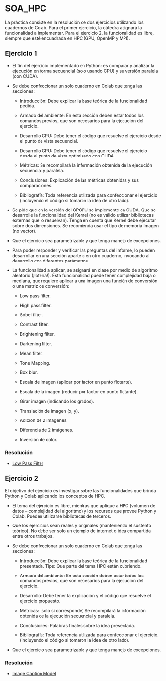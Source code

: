 # SOA_HPC

La práctica consiste en la resolución de dos ejercicios utilizando los cuadernos de Colab. Para el
primer ejercicio, la cátedra asignará la funcionalidad a implementar. Para el ejercicio 2, la
funcionalidad es libre, siempre que esté encuadrada en HPC (GPU, OpenMP y MPI).

## Ejercicio 1

* El fin del ejercicio implementado en Python: es comparar y analizar la ejecución en forma
secuencial (solo usando CPU) y su versión paralela (con CUDA).

* Se debe confeccionar un solo cuaderno en Colab que tenga las secciones:
  
  - Introducción: Debe explicar la base teórica de la funcionalidad pedida.
  
  - Armado del ambiente: En esta sección deben estar todos los comandos
  previos, que son necesarios para la ejecución del ejercicio.
  
  - Desarrollo CPU: Debe tener el código que resuelve el ejercicio desde el punto
  de vista secuencial.
  
  - Desarrollo GPU: Debe tener el código que resuelve el ejercicio desde el punto
  de vista optimizado con CUDA.
  
  - Métricas: Se recompilará la información obtenida de la ejecución secuencial y
  paralela.
  
  - Conclusiones: Explicación de las métricas obtenidas y sus comparaciones.
  
  - Bibliografía: Toda referencia utilizada para confeccionar el ejercicio (incluyendo
  el código si tomaron la idea de otro lado).

* Se pide que en la versión del GPGPU se implemente en CUDA. Que se desarrolle la
funcionalidad del Kernel (no es válido utilizar bibliotecas externas que lo resuelvan).
Tenga en cuenta que Kernel debe ejecutar sobre dos dimensiones. Se recomienda usar
el tipo de memoria Imagen (no vector).

* Que el ejercicio sea parametrizable y que tenga manejo de excepciones.

* Para poder responder y verificar las preguntas del informe, lo pueden desarrollar en una
sección aparte o en otro cuaderno, invocando al desarrollo con diferentes parámetros.

* La funcionalidad a aplicar, se asignará en clase por medio de algoritmo aleatorio
(¡lotería!). Esta funcionalidad puede tener complejidad baja o mediana, que requiere
aplicar a una imagen una función de conversión o una matriz de conversión:

  - Low pass filter.

  - High pass filter.

  - Sobel filter.

  - Contrast filter.

  - Brightening filter.

  - Darkening filter.

  - Mean filter.

  - Tone Mapping.

  - Box blur.

  - Escala de imagen (aplicar por factor en punto flotante).

  - Escala de la imagen (reducir por factor en punto flotante).

  - Girar imagen (indicando los grados).

  - Translación de imagen (x, y).

  - Adición de 2 imágenes

  - Diferencia de 2 imágenes.

  - Inversión de color.

### Resolución

* [Low Pass Filter](https://github.com/luvitale/SOA_HPC/blob/main/low_pass_filter.ipynb)

## Ejercicio 2

El objetivo del ejercicio es investigar sobre las funcionalidades que brinda Python y Colab
aplicando los conceptos de HPC.
  
* El tema del ejercicio es libre, mientras que aplique a HPC (volumen de datos –
complejidad del algoritmo) y los recursos que provee Python y Colab. Pueden utilizarse
bibliotecas de terceros.

* Que los ejercicios sean reales y originales (manteniendo el sustento teórico). No debe
ser solo un ejemplo de internet o idea compartida entre otros trabajos.

* Se debe confeccionar un solo cuaderno en Colab que tenga las secciones:

  - Introducción: Debe explicar la base teórica de la funcionalidad presentada.
  Tips: Que parte del tema HPC están cubriendo.

  - Armado del ambiente: En esta sección deben estar todos los comandos
  previos, que son necesarios para la ejecución del ejercicio.

  - Desarrollo: Debe tener la explicación y el código que resuelve el ejercicio
  propuesto.

  - Métricas: (solo si corresponde) Se recompilará la información obtenida de la
  ejecución secuencial y paralela.

  - Conclusiones: Palabras finales sobre la idea presentada.

  - Bibliografía: Toda referencia utilizada para confeccionar el ejercicio.
  (incluyendo el código si tomaron la idea de otro lado).

* Que el ejercicio sea parametrizable y que tenga manejo de excepciones.

### Resolución

* [Image Caption Model](https://github.com/luvitale/SOA_HPC/blob/main/image_caption_model.ipynb)
